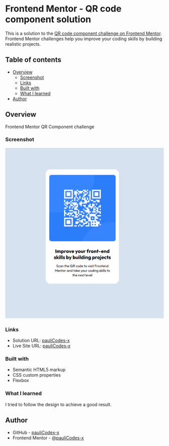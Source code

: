 # Frontend Mentor - QR code component solution

This is a solution to the [QR code component challenge on Frontend Mentor](https://www.frontendmentor.io/challenges/qr-code-component-iux_sIO_H). Frontend Mentor challenges help you improve your coding skills by building realistic projects.

## Table of contents

- [Overview](#overview)
  - [Screenshot](#screenshot)
  - [Links](#links)
  - [Built with](#built-with)
  - [What I learned](#what-i-learned)
- [Author](#author)

## Overview

Frontend Mentor QR Component challenge

### Screenshot

![](./screenshot.png)

### Links

- Solution URL: [pauliCodes-x](https://github.com/pauliCodes-x/qr-component)
- Live Site URL: [pauliCodes-x](https://pauliCodes-x.github.io/qr-component)

### Built with

- Semantic HTML5 markup
- CSS custom properties
- Flexbox

### What I learned

I tried to follow the design to achieve a good result.

## Author

- GitHub - [pauliCodex-x](https://github.com/pauliCodes-x)
- Frontend Mentor - [@pauliCodes-x](https://www.frontendmentor.io/profile/pauliCodes-x)
